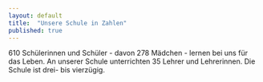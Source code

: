 ```yaml
---
layout: default
title:  "Unsere Schule in Zahlen"
published: true
---
```



610 Schülerinnen und Schüler - davon 278 Mädchen - lernen bei uns für das Leben. An unserer Schule unterrichten 35 Lehrer und Lehrerinnen. Die Schule ist drei- bis vierzügig. 
